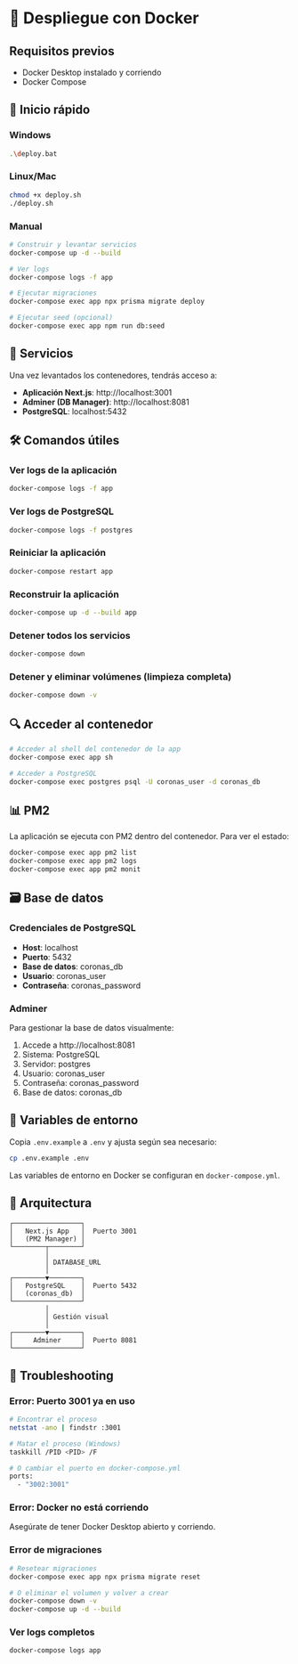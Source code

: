 # 🐳 Despliegue con Docker

## Requisitos previos

- Docker Desktop instalado y corriendo
- Docker Compose

## 🚀 Inicio rápido

### Windows

```bash
.\deploy.bat
```

### Linux/Mac

```bash
chmod +x deploy.sh
./deploy.sh
```

### Manual

```bash
# Construir y levantar servicios
docker-compose up -d --build

# Ver logs
docker-compose logs -f app

# Ejecutar migraciones
docker-compose exec app npx prisma migrate deploy

# Ejecutar seed (opcional)
docker-compose exec app npm run db:seed
```

## 📍 Servicios

Una vez levantados los contenedores, tendrás acceso a:

- **Aplicación Next.js**: http://localhost:3001
- **Adminer (DB Manager)**: http://localhost:8081
- **PostgreSQL**: localhost:5432

## 🛠️ Comandos útiles

### Ver logs de la aplicación

```bash
docker-compose logs -f app
```

### Ver logs de PostgreSQL

```bash
docker-compose logs -f postgres
```

### Reiniciar la aplicación

```bash
docker-compose restart app
```

### Reconstruir la aplicación

```bash
docker-compose up -d --build app
```

### Detener todos los servicios

```bash
docker-compose down
```

### Detener y eliminar volúmenes (limpieza completa)

```bash
docker-compose down -v
```

## 🔍 Acceder al contenedor

```bash
# Acceder al shell del contenedor de la app
docker-compose exec app sh

# Acceder a PostgreSQL
docker-compose exec postgres psql -U coronas_user -d coronas_db
```

## 📊 PM2

La aplicación se ejecuta con PM2 dentro del contenedor. Para ver el estado:

```bash
docker-compose exec app pm2 list
docker-compose exec app pm2 logs
docker-compose exec app pm2 monit
```

## 🗃️ Base de datos

### Credenciales de PostgreSQL

- **Host**: localhost
- **Puerto**: 5432
- **Base de datos**: coronas_db
- **Usuario**: coronas_user
- **Contraseña**: coronas_password

### Adminer

Para gestionar la base de datos visualmente:

1. Accede a http://localhost:8081
2. Sistema: PostgreSQL
3. Servidor: postgres
4. Usuario: coronas_user
5. Contraseña: coronas_password
6. Base de datos: coronas_db

## 🔧 Variables de entorno

Copia `.env.example` a `.env` y ajusta según sea necesario:

```bash
cp .env.example .env
```

Las variables de entorno en Docker se configuran en `docker-compose.yml`.

## 📝 Arquitectura

```
┌─────────────────┐
│   Next.js App   │  Puerto 3001
│   (PM2 Manager) │
└────────┬────────┘
         │
         │ DATABASE_URL
         │
┌────────▼────────┐
│   PostgreSQL    │  Puerto 5432
│   (coronas_db)  │
└─────────────────┘
         │
         │ Gestión visual
         │
┌────────▼────────┐
│     Adminer     │  Puerto 8081
└─────────────────┘
```

## 🚨 Troubleshooting

### Error: Puerto 3001 ya en uso

```bash
# Encontrar el proceso
netstat -ano | findstr :3001

# Matar el proceso (Windows)
taskkill /PID <PID> /F

# O cambiar el puerto en docker-compose.yml
ports:
  - "3002:3001"
```

### Error: Docker no está corriendo

Asegúrate de tener Docker Desktop abierto y corriendo.

### Error de migraciones

```bash
# Resetear migraciones
docker-compose exec app npx prisma migrate reset

# O eliminar el volumen y volver a crear
docker-compose down -v
docker-compose up -d --build
```

### Ver logs completos

```bash
docker-compose logs app
```
